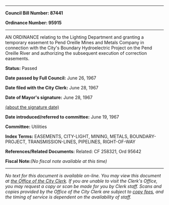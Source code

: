 

********

**Council Bill Number: 87441**
   
**Ordinance Number: 95915**
********

 AN ORDINANCE relating to the Lighting Department and granting a temporary easement to Pend Oreille Mines and Metals Company in connection with the City's Boundary Hydroelectric Project on the Pend Oreille River and authorizing the subsequent execution of correction easements.

**Status:** Passed
   
**Date passed by Full Council:** June 26, 1967
   
**Date filed with the City Clerk:** June 28, 1967
   
**Date of Mayor's signature:** June 28, 1967
   
[(about the signature date)](/~public/approvaldate.htm)
   
   
   
**Date introduced/referred to committee:** June 19, 1967
   
**Committee:** Utilities
   
   
**Index Terms:** EASEMENTS, CITY-LIGHT, MINING, METALS, BOUNDARY-PROJECT, TRANSMISSION-LINES, PIPELINES, RIGHT-OF-WAY

**References/Related Documents:** Related: CF 258321, Ord 95642

**Fiscal Note:**_(No fiscal note available at this time)_
********

_No text for this document is available on-line. You may view this document at [the Office of the City Clerk](http://www.seattle.gov/leg/clerk/contactUs.htm). If you are unable to visit the Clerk's Office, you may request a copy or scan be made for you by Clerk staff. Scans and copies provided by the Office of the City Clerk are subject to [copy fees](http://clerk.seattle.gov/~public/clerkfees.htm), and the timing of service is dependent on the availability of staff._

